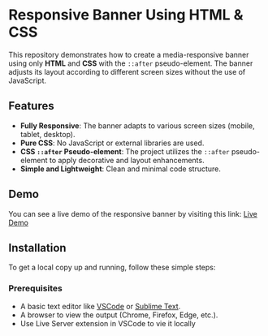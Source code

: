 # Responsive Banner Using HTML & CSS

This repository demonstrates how to create a media-responsive banner using only **HTML** and **CSS** with the `::after` pseudo-element. The banner adjusts its layout according to different screen sizes without the use of JavaScript.

## Features

- **Fully Responsive**: The banner adapts to various screen sizes (mobile, tablet, desktop).
- **Pure CSS**: No JavaScript or external libraries are used.
- **CSS `::after` Pseudo-element**: The project utilizes the `::after` pseudo-element to apply decorative and layout enhancements.
- **Simple and Lightweight**: Clean and minimal code structure.

## Demo

You can see a live demo of the responsive banner by visiting this link: [Live Demo](https://res-bann.netlify.app)

## Installation

To get a local copy up and running, follow these simple steps:

### Prerequisites

- A basic text editor like [VSCode](https://code.visualstudio.com/) or [Sublime Text](https://www.sublimetext.com/).
- A browser to view the output (Chrome, Firefox, Edge, etc.).
- Use Live Server extension in VSCode to vie it locally
